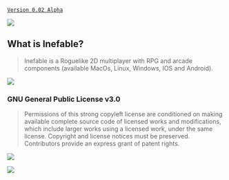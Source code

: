 [`Version 0.02 Alpha`](https://pabllopf.github.io/Inefable/)

![](https://github.com/pabllopf/Game-Inefable/blob/master/Wiki/Home/TopBanner.png)
## What is Inefable?
> Inefable is a Roguelike 2D multiplayer with RPG and arcade components (available MacOs, Linux, Windows, IOS and Android). 

[![](https://github.com/pabllopf/Game-Inefable/blob/master/Wiki/ReadMore/ReadMore.png)](https://www.inefable.tk/)


### GNU General Public License v3.0
> Permissions of this strong copyleft license are conditioned on making available complete source code of licensed works and modifications, which include larger works using a licensed work, under the same license. Copyright and license notices must be preserved. Contributors provide an express grant of patent rights.    

![](https://github.com/pabllopf/Game-Inefable/blob/master/Wiki/License/LicenseLimits.png)    

[![](https://github.com/pabllopf/Game-Inefable/blob/master/Wiki/ReadMore/ReadMore.png)](https://github.com/pabllopf/Game-Inefable/blob/master/LICENSE)

